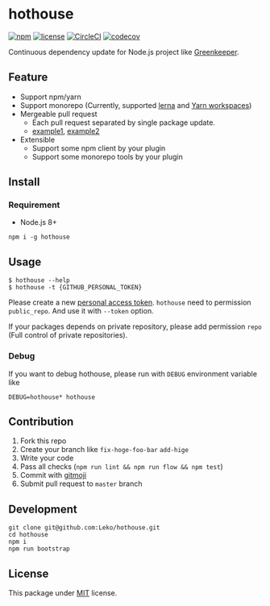 # hothouse

[![npm](https://img.shields.io/npm/v/hothouse.svg)](https://www.npmjs.com/package/hothouse)
[![license](https://img.shields.io/github/license/Leko/hothouse.svg)](https://opensource.org/licenses/MIT)
[![CircleCI](https://circleci.com/gh/Leko/hothouse.svg?style=svg)](https://circleci.com/gh/Leko/hothouse)
[![codecov](https://codecov.io/gh/Leko/hothouse/branch/master/graph/badge.svg)](https://codecov.io/gh/Leko/hothouse)

Continuous dependency update for Node.js project like [Greenkeeper](https://greenkeeper.io/).

## Feature

- Support npm/yarn
- Support monorepo (Currently, supported [lerna](https://github.com/lerna/lerna) and [Yarn workspaces](https://yarnpkg.com/en/docs/workspaces))
- Mergeable pull request
  - Each pull request separated by single package update.
  - [example1](https://github.com/Leko/zapshot/pull/22), [example2](https://github.com/Leko/zapshot/pull/23)
- Extensible
  - Support some npm client by your plugin
  - Support some monorepo tools by your plugin

## Install

### Requirement

- Node.js 8+

```
npm i -g hothouse
```

## Usage

```
$ hothouse --help
$ hothouse -t {GITHUB_PERSONAL_TOKEN}
```

Please create a new [personal access token](https://github.com/settings/tokens/new).
`hothouse` need to permission `public_repo`. And use it with `--token` option.

If your packages depends on private repository, please add permission `repo` (Full control of private repositories).

### Debug

If you want to debug hothouse, please run with `DEBUG` environment variable like

```
DEBUG=hothouse* hothouse
```

## Contribution

1.  Fork this repo
1.  Create your branch like `fix-hoge-foo-bar` `add-hige`
1.  Write your code
1.  Pass all checks (`npm run lint && npm run flow && npm test`)
1.  Commit with [gitmoji](https://gitmoji.carloscuesta.me/)
1.  Submit pull request to `master` branch

## Development

```
git clone git@github.com:Leko/hothouse.git
cd hothouse
npm i
npm run bootstrap
```

## License

This package under [MIT](https://opensource.org/licenses/MIT) license.

